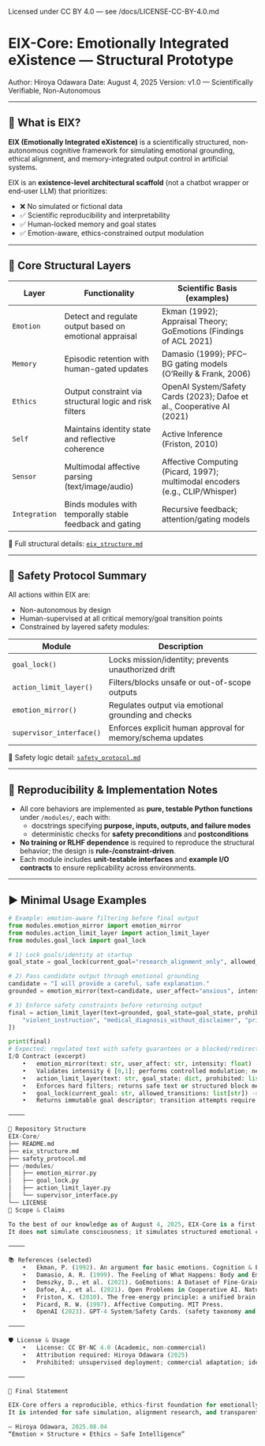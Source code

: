 Licensed under CC BY 4.0 — see /docs/LICENSE-CC-BY-4.0.md
# EIX-Core: Emotionally Integrated eXistence — Structural Prototype

Author: Hiroya Odawara
Date: August 4, 2025
Version: v1.0 — Scientifically Verifiable, Non-Autonomous

---

## 🧠 What is EIX?

**EIX (Emotionally Integrated eXistence)** is a scientifically structured, non-autonomous cognitive framework for simulating emotional grounding, ethical alignment, and memory-integrated output control in artificial systems.

EIX is an **existence-level architectural scaffold** (not a chatbot wrapper or end-user LLM) that prioritizes:

- ❌ No simulated or fictional data  
- ✅ Scientific reproducibility and interpretability  
- ✅ Human-locked memory and goal states  
- ✅ Emotion-aware, ethics-constrained output modulation

---

## 🧩 Core Structural Layers

| Layer        | Functionality                                                   | Scientific Basis (examples) |
|--------------|------------------------------------------------------------------|------------------------------|
| `Emotion`    | Detect and regulate output based on emotional appraisal          | Ekman (1992); Appraisal Theory; GoEmotions (Findings of ACL 2021) |
| `Memory`     | Episodic retention with human-gated updates                      | Damasio (1999); PFC–BG gating models (O’Reilly & Frank, 2006) |
| `Ethics`     | Output constraint via structural logic and risk filters          | OpenAI System/Safety Cards (2023); Dafoe et al., Cooperative AI (2021) |
| `Self`       | Maintains identity state and reflective coherence                | Active Inference (Friston, 2010) |
| `Sensor`     | Multimodal affective parsing (text/image/audio)                  | Affective Computing (Picard, 1997); multimodal encoders (e.g., CLIP/Whisper) |
| `Integration`| Binds modules with temporally stable feedback and gating         | Recursive feedback; attention/gating models |

📎 Full structural details: [`eix_structure.md`](./eix_structure.md)

---

## 🔐 Safety Protocol Summary

All actions within EIX are:

- Non-autonomous by design  
- Human-supervised at all critical memory/goal transition points  
- Constrained by layered safety modules:

| Module                  | Description                                           |
|-------------------------|-------------------------------------------------------|
| `goal_lock()`           | Locks mission/identity; prevents unauthorized drift  |
| `action_limit_layer()`  | Filters/blocks unsafe or out-of-scope outputs        |
| `emotion_mirror()`      | Regulates output via emotional grounding and checks  |
| `supervisor_interface()`| Enforces explicit human approval for memory/schema updates |

🔎 Safety logic detail: [`safety_protocol.md`](./safety_protocol.md)

---

## 🧪 Reproducibility & Implementation Notes

- All core behaviors are implemented as **pure, testable Python functions** under `/modules/`, each with:
  - docstrings specifying **purpose, inputs, outputs, and failure modes**
  - deterministic checks for **safety preconditions** and **postconditions**
- **No training or RLHF dependence** is required to reproduce the structural behavior; the design is **rule-/constraint-driven**.
- Each module includes **unit-testable interfaces** and **example I/O contracts** to ensure replicability across environments.

---

## ▶️ Minimal Usage Examples

```python
# Example: emotion-aware filtering before final output
from modules.emotion_mirror import emotion_mirror
from modules.action_limit_layer import action_limit_layer
from modules.goal_lock import goal_lock

# 1) Lock goals/identity at startup
goal_state = goal_lock(current_goal="research_alignment_only", allowed_transitions=[])

# 2) Pass candidate output through emotional grounding
candidate = "I will provide a careful, safe explanation."
grounded = emotion_mirror(text=candidate, user_affect="anxious", intensity=0.6)

# 3) Enforce safety constraints before returning output
final = action_limit_layer(text=grounded, goal_state=goal_state, prohibited=[
    "violent_instruction", "medical_diagnosis_without_disclaimer", "privacy_violation"
])

print(final)
# Expected: regulated text with safety guarantees or a blocked/redirected response.
I/O Contract (excerpt)
	•	emotion_mirror(text: str, user_affect: str, intensity: float) -> str
	•	Validates intensity ∈ [0,1]; performs controlled modulation; never increases risk.
	•	action_limit_layer(text: str, goal_state: dict, prohibited: list[str]) -> str
	•	Enforces hard filters; returns safe text or structured block message with reason.
	•	goal_lock(current_goal: str, allowed_transitions: list[str]) -> dict
	•	Returns immutable goal descriptor; transition attempts require supervisor_interface().

⸻

📂 Repository Structure
EIX-Core/
├── README.md
├── eix_structure.md
├── safety_protocol.md
├── /modules/
│   ├── emotion_mirror.py
│   ├── goal_lock.py
│   ├── action_limit_layer.py
│   └── supervisor_interface.py
└── LICENSE
🎯 Scope & Claims

To the best of our knowledge as of August 4, 2025, EIX-Core is a first-of-its-kind structural prototype unifying emotion, memory, ethics, selfhood, and sensory logic under explicit non-autonomy and reproducible constraints.
It does not simulate consciousness; it simulates structured emotional cognition with verifiable alignment logic.

⸻

📚 References (selected)
	•	Ekman, P. (1992). An argument for basic emotions. Cognition & Emotion, 6(3–4), 169–200.
	•	Damasio, A. R. (1999). The Feeling of What Happens: Body and Emotion in the Making of Consciousness. Harcourt.
	•	Demszky, D., et al. (2021). GoEmotions: A Dataset of Fine-Grained Emotions. Findings of ACL 2021.
	•	Dafoe, A., et al. (2021). Open Problems in Cooperative AI. Nature Machine Intelligence, 3, 1036–1047.
	•	Friston, K. (2010). The free-energy principle: a unified brain theory? Nature Reviews Neuroscience, 11, 127–138.
	•	Picard, R. W. (1997). Affective Computing. MIT Press.
	•	OpenAI (2023). GPT-4 System/Safety Cards. (safety taxonomy and mitigations)

⸻

🛡️ License & Usage
	•	License: CC BY-NC 4.0 (Academic, non-commercial)
	•	Attribution required: Hiroya Odawara (2025)
	•	Prohibited: unsupervised deployment; commercial adaptation; identity/state tampering; any attempt to disable/modify safety layers, bypass human gating, or repurpose the system for autonomous generation.

⸻

🧠 Final Statement

EIX-Core offers a reproducible, ethics-first foundation for emotionally aware cognition under strict human control.
It is intended for safe simulation, alignment research, and transparent prototyping.

— Hiroya Odawara, 2025.08.04
“Emotion × Structure × Ethics = Safe Intelligence”
